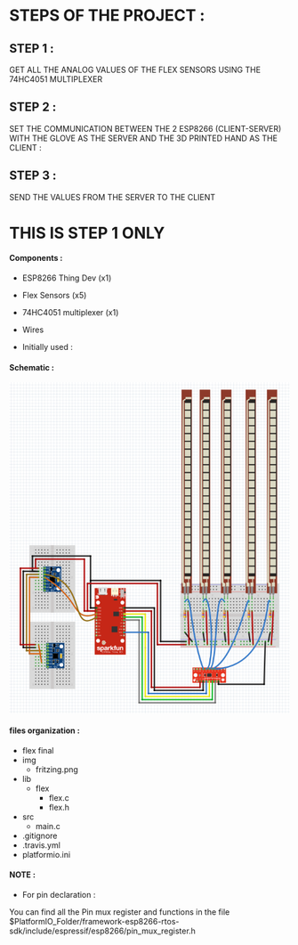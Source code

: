 # STEPS OF THE PROJECT :

## STEP 1 :
GET ALL THE ANALOG VALUES OF THE FLEX SENSORS USING THE 74HC4051 MULTIPLEXER

## STEP 2 :
 SET THE COMMUNICATION BETWEEN THE 2 ESP8266 (CLIENT-SERVER) WITH THE GLOVE AS THE SERVER AND THE 3D PRINTED HAND AS THE CLIENT :

## STEP 3 :
SEND THE VALUES FROM THE SERVER TO THE CLIENT

# THIS IS STEP 1 ONLY

#### Components :

* ESP8266 Thing Dev (x1)
* Flex Sensors (x5)
* 74HC4051 multiplexer (x1)
* Wires

* Initially used :

#### Schematic :

![Fritzing](img/fritzing.png "Schematic")


#### files organization :

* flex final
* img
  * fritzing.png
* lib
  * flex
    * flex.c
    * flex.h
* src
    * main.c
* .gitignore
* .travis.yml
* platformio.ini




#### NOTE :

- For pin declaration :

You can find all the Pin mux register and functions in the file
$PlatformIO_Folder/framework-esp8266-rtos-sdk/include/espressif/esp8266/pin_mux_register.h
